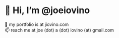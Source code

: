 # 🐛 Hi, I’m @joeiovino
🧳 my portfolio is at jiovino.com
<br/>
📫 reach me at joe (dot) a (dot) iovino (at) gmail.com

<!---
joeiovino/joeiovino is a ✨ special ✨ repository because its `README.md` (this file) appears on your GitHub profile.
You can click the Preview link to take a look at your changes.
--->
